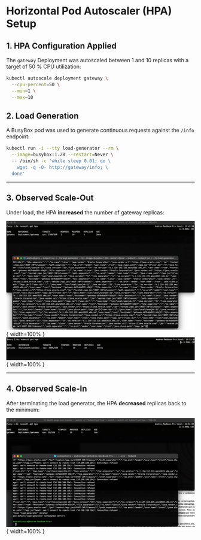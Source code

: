 # Horizontal Pod Autoscaler (HPA) Setup

## 1. HPA Configuration Applied

The `gateway` Deployment was autoscaled between 1 and 10 replicas with a target of 50 % CPU utilization:

```bash
kubectl autoscale deployment gateway \
  --cpu-percent=50 \
  --min=1 \
  --max=10
```

## 2. Load Generation

A BusyBox pod was used to generate continuous requests against the `/info` endpoint:

```bash
kubectl run -i --tty load-generator --rm \
  --image=busybox:1.28 --restart=Never \
  -- /bin/sh -c 'while sleep 0.01; do \
    wget -q -O- http://gateway/info; \
  done'
```

---

## 3. Observed Scale-Out

Under load, the HPA **increased** the number of gateway replicas:

![HPA Scaling Up – 1 replica → 4 replicas](./img/hpa1.jpg){ width=100% }
![HPA Scaling Up – CPU usage rising above 50%](./img/hpa2.jpg){ width=100% }

---

## 4. Observed Scale-In

After terminating the load generator, the HPA **decreased** replicas back to the minimum:

![HPA Scaling Down After Load Stops](./img/not-scaled.jpg){ width=100% }